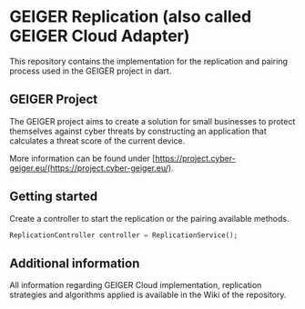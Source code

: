 <!--
This README describes the package. If you publish this package to pub.dev,
this README's contents appear on the landing page for your package.

For information about how to write a good package README, see the guide for
[writing package pages](https://dart.dev/guides/libraries/writing-package-pages).

For general information about developing packages, see the Dart guide for
[creating packages](https://dart.dev/guides/libraries/create-library-packages)
and the Flutter guide for
[developing packages and plugins](https://flutter.dev/developing-packages).
-->

# GEIGER Replication (also called GEIGER Cloud Adapter)

This repository contains the implementation for the replication and pairing process used in the GEIGER project in dart.

## GEIGER Project

The GEIGER project aims to create a solution for small businesses to protect themselves against cyber threats by constructing an application that calculates a threat score of the current device.

More information can be found under [https://project.cyber-geiger.eu/(https://project.cyber-geiger.eu/).

## Getting started

Create a controller to start the replication or the pairing available methods.

```Dart
ReplicationController controller = ReplicationService();
```

## Additional information

All information regarding GEIGER Cloud implementation, replication strategies and algorithms applied is available in the Wiki of the repository.
